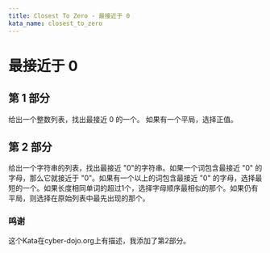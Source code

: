```yaml
---
title: Closest To Zero - 最接近于 0
kata_name: closest_to_zero
---
```


# 最接近于 0

## 第 1 部分

给出一个整数列表，找出最接近 0 的一个。
如果有一个平局，选择正值。

## 第 2 部分

给出一个字符串的列表，找出最接近 "0"的字符串。如果一个词包含最接近 "0" 的字母，那么它就接近于 "0"。如果有一个以上的词包含最接近 "0" 的字母，选择最短的一个。如果长度相同单词的超过1个，选择字母顺序最相似的那个。如果仍有平局，则选择在原始列表中最先出现的那个。

### 鸣谢
这个Kata在cyber-dojo.org上有描述，我添加了第2部分。